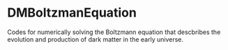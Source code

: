 # DMBoltzmanEquation
Codes for numerically solving the Boltzmann equation that descbribes the evolution and production of dark matter in the early universe.
